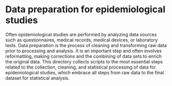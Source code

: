 # Data preparation for epidemiological studies


Often epidemiological studies are performed by analyzing data sources such as questionnaires, medical records, medical devices, or laboratory tests. Data preparation is the process of cleaning and transforming raw data prior to processing and analysis. It is an important step and often involves reformatting, making corrections and the combining of data sets to enrich the original data. This directory collects scripts to the most essential steps related to the collection, cleaning, and statistical processing of data for epidemiological studies, which embrace all steps from raw data to the final dataset for statistical analysis.
